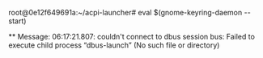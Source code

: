 root@0e12f649691a:~/acpi-launcher# eval $(gnome-keyring-daemon --start)

** Message: 06:17:21.807: couldn't connect to dbus session bus: Failed to execute child process “dbus-launch” (No such file or directory)

